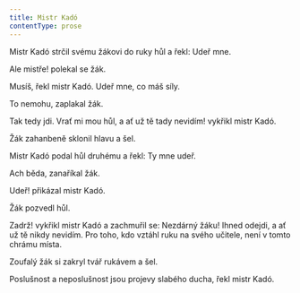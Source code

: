 ```yaml
---
title: Mistr Kadó
contentType: prose
---
```


Mistr Kadó strčil svému žákovi do ruky hůl a řekl: Udeř mne.

Ale mistře! polekal se žák.

Musíš, řekl mistr Kadó. Udeř mne, co máš síly.

To nemohu, zaplakal žák.

Tak tedy jdi. Vrať mi mou hůl, a ať už tě tady nevidím! vykřikl mistr Kadó.

Žák zahanbeně sklonil hlavu a šel.

Mistr Kadó podal hůl druhému a řekl: Ty mne udeř.

Ach běda, zanaříkal žák.

Udeř! přikázal mistr Kadó.

Žák pozvedl hůl.

Zadrž! vykřikl mistr Kadó a zachmuřil se: Nezdárný žáku! Ihned odejdi, a ať už tě nikdy nevidím. Pro toho, kdo vztáhl ruku na svého učitele, není v tomto chrámu místa.

Zoufalý žák si zakryl tvář rukávem a šel.

Poslušnost a neposlušnost jsou projevy slabého ducha, řekl mistr Kadó.

